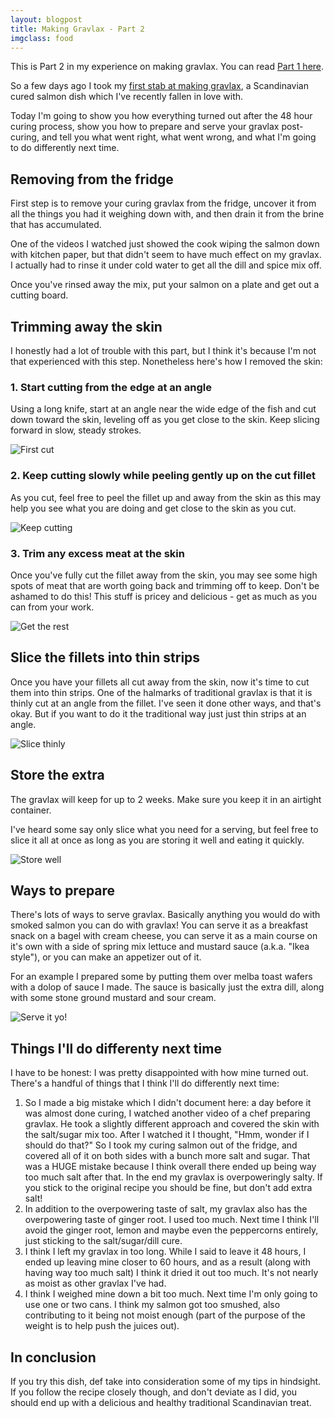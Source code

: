 ```yaml
---
layout: blogpost
title: Making Gravlax - Part 2
imgclass: food
---
```


<p class="disclaimer">This is Part 2 in my experience on making gravlax. You can read <a href="/writing/2013/making-gravlax-part-1/">Part 1 here</a>.</p>

So a few days ago I took my [first stab at making gravlax](/writing/2013/making-gravlax-part-1/), a Scandinavian cured salmon dish which I've recently fallen in love with.

Today I'm going to show you how everything turned out after the 48 hour curing process, show you how to prepare and serve your gravlax post-curing, and tell you what went right, what went wrong, and what I'm going to do differently next time.

## Removing from the fridge

First step is to remove your curing gravlax from the fridge, uncover it from all the things you had it weighing down with, and then drain it from the brine that has accumulated.

One of the videos I watched just showed the cook wiping the salmon down with kitchen paper, but that didn't seem to have much effect on my gravlax. I actually had to rinse it under cold water to get all the dill and spice mix off.

Once you've rinsed away the mix, put your salmon on a plate and get out a cutting board.

## Trimming away the skin

I honestly had a lot of trouble with this part, but I think it's because I'm not that experienced with this step. Nonetheless here's how I removed the skin:

### 1. Start cutting from the edge at an angle

Using a long knife, start at an angle near the wide edge of the fish and cut down toward the skin, leveling off as you get close to the skin. Keep slicing forward in slow, steady strokes.

![First cut](/post-images/gravlax/11-first-cut.jpg)

### 2. Keep cutting slowly while peeling gently up on the cut fillet

As you cut, feel free to peel the fillet up and away from the skin as this may help you see what you are doing and get close to the skin as you cut.

![Keep cutting](/post-images/gravlax/12-keep-cutting.jpg)

### 3. Trim any excess meat at the skin

Once you've fully cut the fillet away from the skin, you may see some high spots of meat that are worth going back and trimming off to keep. Don't be ashamed to do this! This stuff is pricey and delicious - get as much as you can from your work.

![Get the rest](/post-images/gravlax/13-get-the-rest.jpg)

## Slice the fillets into thin strips

Once you have your fillets all cut away from the skin, now it's time to cut them into thin strips. One of the halmarks of traditional gravlax is that it is thinly cut at an angle from the fillet. I've seen it done other ways, and that's okay. But if you want to do it the traditional way just just thin strips at an angle.

![Slice thinly](/post-images/gravlax/14-slice-thinly.jpg)

## Store the extra

The gravlax will keep for up to 2 weeks. Make sure you keep it in an airtight container.

I've heard some say only slice what you need for a serving, but feel free to slice it all at once as long as you are storing it well and eating it quickly.

![Store well](/post-images/gravlax/15-store-well.jpg)

## Ways to prepare

There's lots of ways to serve gravlax. Basically anything you would do with smoked salmon you can do with gravlax! You can serve it as a breakfast snack on a bagel with cream cheese, you can serve it as a main course on it's own with a side of spring mix lettuce and mustard sauce (a.k.a. "Ikea style"), or you can make an appetizer out of it.

For an example I prepared some by putting them over melba toast wafers with a dolop of sauce I made. The sauce is basically just the extra dill, along with some stone ground mustard and sour cream.

![Serve it yo!](/post-images/gravlax/16-serve-it-yo.jpg)

## Things I'll do differenty next time

I have to be honest: I was pretty disappointed with how mine turned out. There's a handful of things that I think I'll do differently next time:

1. So I made a big mistake which I didn't document here: a day before it was almost done curing, I watched another video of a chef preparing gravlax. He took a slightly different approach and covered the skin with the salt/sugar mix too. After I watched it I thought, "Hmm, wonder if I should do that?" So I took my curing salmon out of the fridge, and covered all of it on both sides with a bunch more salt and sugar. That was a HUGE mistake because I think overall there ended up being way too much salt after that. In the end my gravlax is overpoweringly salty. If you stick to the original recipe you should be fine, but don't add extra salt!
2. In addition to the overpowering taste of salt, my gravlax also has the overpowering taste of ginger root. I used too much. Next time I think I'll avoid the ginger root, lemon and maybe even the peppercorns entirely, just sticking to the salt/sugar/dill cure.
3. I think I left my gravlax in too long. While I said to leave it 48 hours, I ended up leaving mine closer to 60 hours, and as a result (along with having way too much salt) I think it dried it out too much. It's not nearly as moist as other gravlax I've had.
4. I think I weighed mine down a bit too much. Next time I'm only going to use one or two cans. I think my salmon got too smushed, also contributing to it being not moist enough (part of the purpose of the weight is to help push the juices out).

## In conclusion

If you try this dish, def take into consideration some of my tips in hindsight. If you follow the recipe closely though, and don't deviate as I did, you should end up with a delicious and healthy traditional Scandinavian treat.